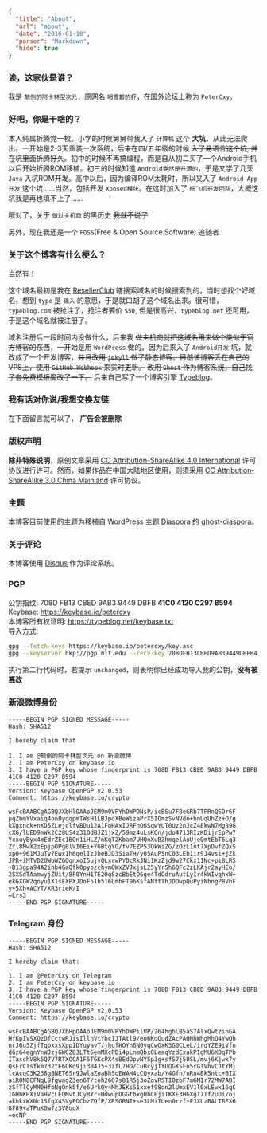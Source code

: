 ```json
{
  "title": "About",
  "url": "about",
  "date": "2016-01-10",
  "parser": "Markdown",
  "hide": true
}
```

### 诶，这家伙是谁？

我是 `颠倒的阿卡林型次元`，原网名 `喝雪碧的虾`，在国外论坛上称为 `PeterCxy`。

### 好吧，你是干啥的？

本人纯属折腾党一枚。小学的时候舅舅带我入了 `计算机` 这个 __大坑__，从此无法爬出。一开始是2-3天重装一次系统，后来在四/五年级的时候 ~~入了易语言这个坑, 并在坑里面折腾好久~~。初中的时候不再搞编程，而是自从初二买了一个Android手机以后开始折腾ROM移植。初三的时候知道 `Android竟然是开源的`，于是又学了几天 `Java` 入坑ROM开发。高中以后，因为编译ROM太耗时，所以又入了 `Android App开发` 这个坑……当然，包括开发 `Xposed模块`。在这时加入了 `纸飞机开发团队`，大概这坑我是再也填不上了……

哦对了，关于 `做过主机商` 的黑历史 ~~我就不说了~~

另外，现在我还是一个 `FOSS`(Free & Open Source Software) 追随者.

### 关于这个博客有什么梗么？

当然有！

这个域名最初是我在 [ResellerClub](http://resellerclub.com) 瞎搜索域名的时候搜索到的，当时想找个好域名，想到 `type` 是 `输入` 的意思，于是就口胡了这个域名出来。很可惜，`typeblog.com` 被抢注了，抢注者要价 `$50`, 但是很高兴，`typeblog.net` 还可用，于是这个域名就被注册了。

域名注册后一段时间内没做什么，后来我 ~~做主机商就把这域名用来做个类似于官方博客的东西~~，一开始是用 `WordPress` 做的。因为后来入了 `Android开发` 坑，就改成了一个开发博客，~~并且改用 `jekyll` 做了静态博客。目前该博客丢在自己的VPS上，使用 `GitHub Webhook` 来实时更新。~~ ~~改用 `Ghost` 作为博客系统，自己找了套免费模板魔改了一下。~~ 后来自己写了一个博客引擎 [Typeblog](https://github.com/PeterCxy/Typeblog)。

### 我有话对你说/我想交换友链

在下面留言就可以了， __广告会被删除__

### 版权声明

__除非特殊说明__，原创文章采用 [CC Attribution-ShareAlike 4.0 International](https://creativecommons.org/licenses/by-sa/4.0/) 许可协议进行许可。然而，如果作品在中国大陆地区使用，则须采用 [CC Attribution-ShareAlike 3.0 China Mainland](https://creativecommons.org/licenses/by-sa/3.0/cn/) 许可协议。

### 主题

本博客目前使用的主题为移植自 WordPress 主题 [Diaspora](https://github.com/LoeiFy/Diaspora) 的 [ghost-diaspora](https://github.com/PeterCxy/ghost-diaspora)。

### 关于评论

本博客使用 [Disqus](https://disqus.com) 作为评论系统。

### PGP

公钥指纹: 708D FB13 CBED 9AB3 9449 DBFB __41C0 4120 C297 B594__  
Keybase: <https://keybase.io/petercxy>  
本博客所有权证明: <https://typeblog.net/keybase.txt>  
导入方式:

```bash
gpg --fetch-keys https://keybase.io/petercxy/key.asc
gpg --keyserver hkp://pgp.mit.edu --recv-key 708DFB13CBED9AB39449DBFB41C04120C297B594 
```

执行第二行代码时，若提示 `unchanged`，则表明你已经成功导入我的公钥，__没有被篡改__

### 新浪微博身份

```
-----BEGIN PGP SIGNED MESSAGE-----
Hash: SHA512

I hereby claim that

1. I am @颠倒的阿卡林型次元 on 新浪微博
2. I am PeterCxy on keybase.io
3. I have a PGP key whose fingerprint is 708D FB13 CBED 9AB3 9449 DBFB 41C0 4120 C297 B594 
-----BEGIN PGP SIGNATURE-----
Version: Keybase OpenPGP v2.0.53
Comment: https://keybase.io/crypto

wsFcBAABCgAGBQJXbHlOAAoJEM9m0VPYhDWPDNsP/icBSu7F8eGRb7TFRnQSDr6F
pqZbmYVxaiq4onOyqqpmTWsH1LBJpdXBeWizaPrX5IOmzSvNVdo+bnUqUhZz+O/g
kXgxnck+nKD5ZLejclfvBDu12A1FoHAxIJRFnO6SqwYUT0Uz2nJcZ4EkwN7Mg89G
cXG/lUED9mWk2C28US4z31OdBJZ1jxZ/59mz4uLsKOn/jdo4713RIzKDijrEpPw7
YcxuyByx4mEdrZEc1BOn1iHLZ/nKqT2Kbam7UHQnXuBZhmqelAuUjeQmtEbT6Lq3
Zfl8NwX2zEpjpOPgBlVI6Ei+YGBtgYG/fv7EZP53QkWiZG/zOzL1nt7XpDvfZQxS
xp0+961MJuTv7Ewx1h6qelIzJbeBJD3SiaTH/y05AuP5nC03LEb1ir9J4vsi+jZk
JPR+iMTVD2OWoWZGQgnxoI5ujvQLxrwPYDcRkJNi1KzZjd9w27Ckx11Nc+pi8LRS
+D13gpa94A2ihb4GaQfk0pyozchymQWxZVJxjsL25yYr5h6QFc2zLKAjr2ayHEo/
2SXSdTAamwyjZUit/8F0YnH1TE2OqSzcBbEtO6ge4TdOdruAutLyIr4kWIvqhxW+
ekGXGW2qoyu1X1sEXPXJDoF51h516LmbFT96KsfANftThJDDwpQuPyiNbngPBVhF
y+5Xh+ACYT/XR3rieK/I
=Lrs3
-----END PGP SIGNATURE-----
```

### Telegram 身份

```
-----BEGIN PGP SIGNED MESSAGE-----
Hash: SHA512

I hereby claim that:

1. I am @PeterCxy on Telegram
2. I am PeterCxy on keybase.io
3. I have a PGP key whose fingerprint is 708D FB13 CBED 9AB3 9449 DBFB 41C0 4120 C297 B594 
-----BEGIN PGP SIGNATURE-----
Version: Keybase OpenPGP v2.0.53
Comment: https://keybase.io/crypto

wsFcBAABCgAGBQJXbHpOAAoJEM9m0VPYhDWPilUP/264hgbLB5aS7AlxQwtzinGA
HfKpIVSXQzDfCctwRJisIllhVtYbc1JTAtl9/eo6KdOudZAcPAQNhWhgMhO4YwQh
nrJ6u3ZjfTqbxxsXpp1DYuyavT/jhufHOYn6N0yqCwGxK3G0CLeL/irqYZE9iVfn
d6z64egnYnWJzjGWCZ8JLTt5emMXcPDi4pLnmQbx0LeaqYzdExakPIgMU6KDqTPb
ITaschV8k5Q7V7RTXOCA1F5TGKcPX4sBEdDpvNYSp3g+sfS7j50SL/mvj6Kjwk7y
QsFrCIsfkm732tE6CKo9ji384J5+3zfL7HD/CuBcyjTYUQGKSFn5rGTVhvCJtYMj
lcAcqC3K238gBNET6Sr9JwlaZoaBhSoEWAH4cCQyxab/Y4Gfn/nRn4Bk5ntc+BIX
aiRON8CFNqL9fgwagZ3en6T/toh26Q7s81R5j3oZovRSTI0zbF7m6MIr72MW7ABI
zSfTlCyMM0HfbNgOnk5f/e6UrkQy4MhJEKsS1xxef98on2lUmxEV1l0xLEwx16qC
IGHbKHXiVaHVcLEQMvtJCy8Yr+HdwupOGGtbxgUbCPjiTKXE3HGXgT7If2uUi/oj
akbkxWXNc1SfgX4SVyPOCbzZQfP/XRSGBNI+se3LMiIUen0rzf+FJXLzBALTBEX6
8F89+aTPuK0w7z3V8oqX
=ocNP
-----END PGP SIGNATURE-----
```